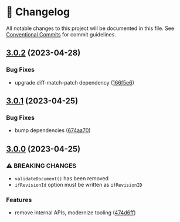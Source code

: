 <!-- markdownlint-disable --><!-- textlint-disable -->

# 📓 Changelog

All notable changes to this project will be documented in this file. See
[Conventional Commits](https://conventionalcommits.org) for commit guidelines.

## [3.0.2](https://github.com/rexxars/sanity-diff-patch/compare/v3.0.1...v3.0.2) (2023-04-28)

### Bug Fixes

- upgrade diff-match-patch dependency ([166f5e6](https://github.com/rexxars/sanity-diff-patch/commit/166f5e6fa2de02b56c131766b9c8c67a543e0edf))

## [3.0.1](https://github.com/rexxars/sanity-diff-patch/compare/v3.0.0...v3.0.1) (2023-04-25)

### Bug Fixes

- bump dependencies ([674aa70](https://github.com/rexxars/sanity-diff-patch/commit/674aa7032bbc2b28cffda5c27e2cb1e5f73319e2))

## [3.0.0](https://github.com/rexxars/sanity-diff-patch/compare/v2.0.3...v3.0.0) (2023-04-25)

### ⚠ BREAKING CHANGES

- `validateDocument()` has been removed
- `ifRevisionId` option must be written as `ifRevisionID`

### Features

- remove internal APIs, modernize tooling ([474d6ff](https://github.com/rexxars/sanity-diff-patch/commit/474d6ffa723cf834fcedb21b96c3b78dd03c12bf))
